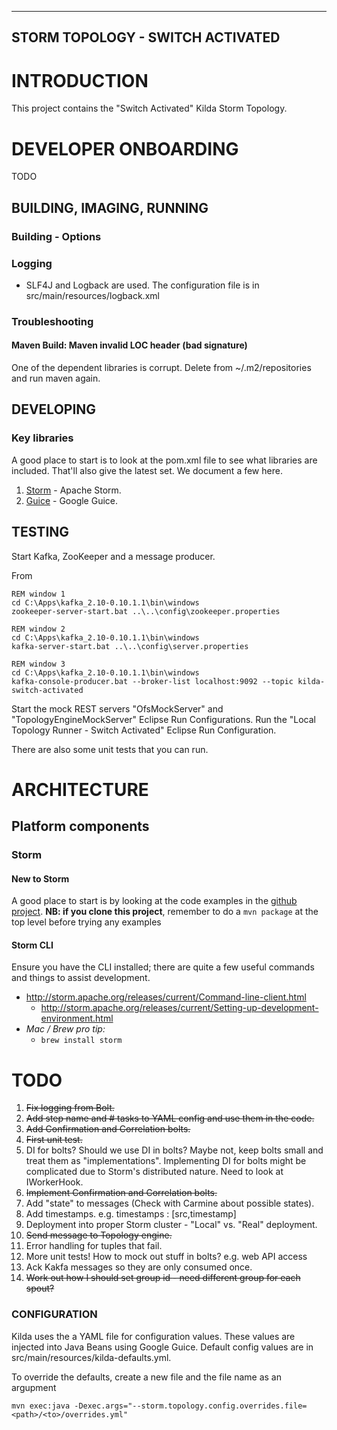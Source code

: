 ------
STORM TOPOLOGY - SWITCH ACTIVATED
------

# INTRODUCTION

This project contains the "Switch Activated" Kilda Storm Topology.

# DEVELOPER ONBOARDING

TODO

## BUILDING, IMAGING, RUNNING

### Building - Options

### Logging
- SLF4J and Logback are used. The configuration file is in src/main/resources/logback.xml

### Troubleshooting

#### Maven Build: Maven invalid LOC header (bad signature)
One of the dependent libraries is corrupt. Delete from ~/.m2/repositories and run maven again.

## DEVELOPING

### Key libraries

A good place to start is to look at the pom.xml file to see what libraries are included. 
That'll also give the latest set.  We document a few here.

1. [Storm](http://storm.apache.org/releases/1.0.2/index.html) - Apache Storm.
1. [Guice](http://curator.apache.org/getting-started.html) - Google Guice.


## TESTING

Start Kafka, ZooKeeper and a message producer.

From 

```
REM window 1
cd C:\Apps\kafka_2.10-0.10.1.1\bin\windows
zookeeper-server-start.bat ..\..\config\zookeeper.properties

REM window 2
cd C:\Apps\kafka_2.10-0.10.1.1\bin\windows
kafka-server-start.bat ..\..\config\server.properties

REM window 3
cd C:\Apps\kafka_2.10-0.10.1.1\bin\windows
kafka-console-producer.bat --broker-list localhost:9092 --topic kilda-switch-activated
```

Start the mock REST servers "OfsMockServer" and "TopologyEngineMockServer" Eclipse Run Configurations.
Run the "Local Topology Runner - Switch Activated" Eclipse Run Configuration.

There are also some unit tests that you can run.

# ARCHITECTURE

## Platform components

### Storm

#### New to Storm

A good place to start is by looking at the code examples in the [github project](https://github.com/apache/storm/). 
__NB: if you clone this project__, remember to do a `mvn package` at the top level before trying any examples

#### Storm CLI

Ensure you have the CLI installed; there are quite a few useful commands and things to assist development.

- http://storm.apache.org/releases/current/Command-line-client.html
	- http://storm.apache.org/releases/current/Setting-up-development-environment.html
- _Mac / Brew pro tip:_
	- `brew install storm`

# TODO

1. ~~Fix logging from Bolt.~~
1. ~~Add step name and # tasks to YAML config and use them in the code.~~
1. ~~Add Confirmation and Correlation bolts.~~ 
1. ~~First unit test.~~
1. DI for bolts? Should we use DI in bolts? Maybe not, keep bolts small and treat them as "implementations". Implementing DI for bolts might be complicated due to Storm's distributed nature. Need to look at IWorkerHook. 
1. ~~Implement Confirmation and Correlation bolts.~~
1. Add "state" to messages (Check with Carmine about possible states).
1. Add timestamps. e.g. timestamps : [src,timestamp]
1. Deployment into proper Storm cluster - "Local" vs. "Real" deployment.
1. ~~Send message to Topology engine.~~
1. Error handling for tuples that fail.
1. More unit tests! How to mock out stuff in bolts? e.g. web API access
1. Ack Kakfa messages so they are only consumed once.
1. ~~Work out how I should set group id - need different group for each spout?~~


### CONFIGURATION

Kilda uses the a YAML file for configuration values. These values are injected into Java Beans using Google Guice. Default config values are in src/main/resources/kilda-defaults.yml.


To override the defaults, create a new file and the file name as an argupment

```
mvn exec:java -Dexec.args="--storm.topology.config.overrides.file=<path>/<to>/overrides.yml"
```

